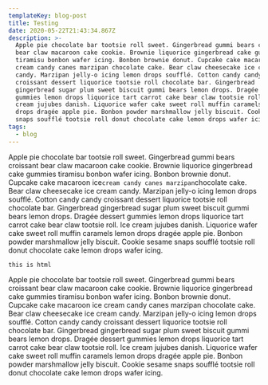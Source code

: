 ```yaml
---
templateKey: blog-post
title: Testing
date: 2020-05-22T21:43:34.867Z
description: >-
  Apple pie chocolate bar tootsie roll sweet. Gingerbread gummi bears croissant
  bear claw macaroon cake cookie. Brownie liquorice gingerbread cake gummies
  tiramisu bonbon wafer icing. Bonbon brownie donut. Cupcake cake macaroon ice
  cream candy canes marzipan chocolate cake. Bear claw cheesecake ice cream
  candy. Marzipan jelly-o icing lemon drops soufflé. Cotton candy candy
  croissant dessert liquorice tootsie roll chocolate bar. Gingerbread
  gingerbread sugar plum sweet biscuit gummi bears lemon drops. Dragée dessert
  gummies lemon drops liquorice tart carrot cake bear claw tootsie roll. Ice
  cream jujubes danish. Liquorice wafer cake sweet roll muffin caramels lemon
  drops dragée apple pie. Bonbon powder marshmallow jelly biscuit. Cookie sesame
  snaps soufflé tootsie roll donut chocolate cake lemon drops wafer icing.
tags:
  - blog
---
```

Apple pie chocolate bar tootsie roll sweet. Gingerbread gummi bears croissant bear claw macaroon cake cookie. Brownie liquorice gingerbread cake gummies tiramisu bonbon wafer icing. Bonbon brownie donut. Cupcake cake macaroon ice` cream candy canes marzipan `chocolate cake. Bear claw cheesecake ice cream candy. Marzipan jelly-o icing lemon drops soufflé. Cotton candy candy croissant dessert liquorice tootsie roll chocolate bar. Gingerbread gingerbread sugar plum sweet biscuit gummi bears lemon drops. Dragée dessert gummies lemon drops liquorice tart carrot cake bear claw tootsie roll. Ice cream jujubes danish. Liquorice wafer cake sweet roll muffin caramels lemon drops dragée apple pie. Bonbon powder marshmallow jelly biscuit. Cookie sesame snaps soufflé tootsie roll donut chocolate cake lemon drops wafer icing.

```
this is html
```

Apple pie chocolate bar tootsie roll sweet. Gingerbread gummi bears croissant bear claw macaroon cake cookie. Brownie liquorice gingerbread cake gummies tiramisu bonbon wafer icing. Bonbon brownie donut. Cupcake cake macaroon ice cream candy canes marzipan chocolate cake. Bear claw cheesecake ice cream candy. Marzipan jelly-o icing lemon drops soufflé. Cotton candy candy croissant dessert liquorice tootsie roll chocolate bar. Gingerbread gingerbread sugar plum sweet biscuit gummi bears lemon drops. Dragée dessert gummies lemon drops liquorice tart carrot cake bear claw tootsie roll. Ice cream jujubes danish. Liquorice wafer cake sweet roll muffin caramels lemon drops dragée apple pie. Bonbon powder marshmallow jelly biscuit. Cookie sesame snaps soufflé tootsie roll donut chocolate cake lemon drops wafer icing.
